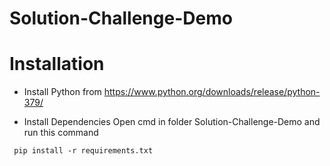 # Solution-Challenge-Demo
# Installation

* Install Python from https://www.python.org/downloads/release/python-379/

* Install Dependencies Open cmd in folder Solution-Challenge-Demo and run this command

 `  pip install -r requirements.txt `

